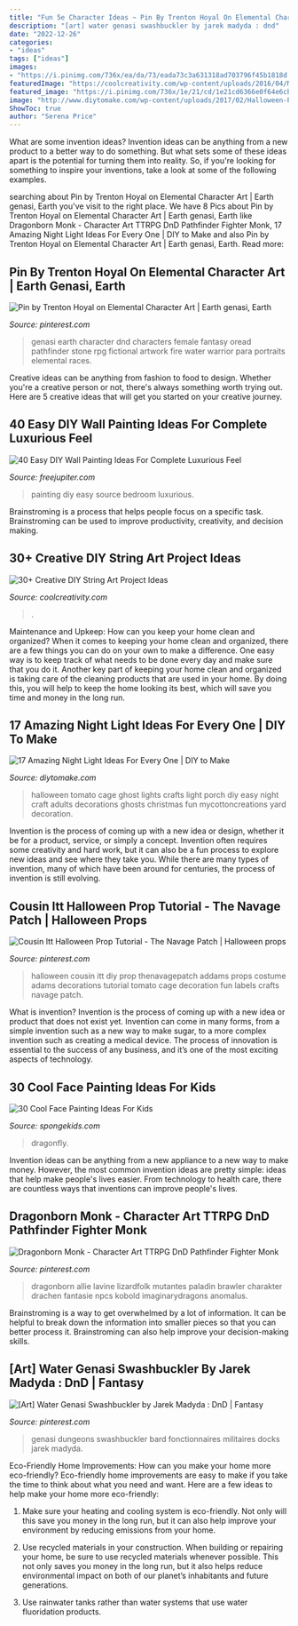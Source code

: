 ```yaml
---
title: "Fun 5e Character Ideas ~ Pin By Trenton Hoyal On Elemental Character Art"
description: "[art] water genasi swashbuckler by jarek madyda : dnd"
date: "2022-12-26"
categories:
- "ideas"
tags: ["ideas"]
images:
- "https://i.pinimg.com/736x/ea/da/73/eada73c3a631318ad703796f45b1818d.jpg"
featuredImage: "https://coolcreativity.com/wp-content/uploads/2016/04/Modern-String-Art-Wooden-Tablet-1.jpg"
featured_image: "https://i.pinimg.com/736x/1e/21/cd/1e21cd6366e0f64e6cb7d2afa07f02ff--character-art.jpg"
image: "http://www.diytomake.com/wp-content/uploads/2017/02/Halloween-Porch-Night-Light.jpg"
ShowToc: true
author: "Serena Price"
---
```



What are some invention ideas?
Invention ideas can be anything from a new product to a better way to do something. But what sets some of these ideas apart is the potential for turning them into reality. So, if you're looking for something to inspire your inventions, take a look at some of the following examples.

	

		
searching about Pin by Trenton Hoyal on Elemental Character Art | Earth genasi, Earth you've visit to the right place. We have 8 Pics about Pin by Trenton Hoyal on Elemental Character Art | Earth genasi, Earth like Dragonborn Monk - Character Art TTRPG DnD Pathfinder Fighter Monk, 17 Amazing Night Light Ideas For Every One | DIY to Make and also Pin by Trenton Hoyal on Elemental Character Art | Earth genasi, Earth. Read more:
		
    
## Pin By Trenton Hoyal On Elemental Character Art | Earth Genasi, Earth

<img loading=lazy src="https://i.pinimg.com/736x/1e/21/cd/1e21cd6366e0f64e6cb7d2afa07f02ff--character-art.jpg" onerror="this.onerror=null;this.src='https://tse1.mm.bing.net/th?id=OIP.MiidIyLo8eVCUTto6p-xrQHaMw&amp;pid=15.1';" alt="Pin by Trenton Hoyal on Elemental Character Art | Earth genasi, Earth">

_Source: pinterest.com_

>genasi earth character dnd characters female fantasy oread pathfinder stone rpg fictional artwork fire water warrior para portraits elemental races. 

	

Creative ideas can be anything from fashion to food to design. Whether you're a creative person or not, there's always something worth trying out. Here are 5 creative ideas that will get you started on your creative journey.

    
## 40 Easy DIY Wall Painting Ideas For Complete Luxurious Feel

<img loading=lazy src="http://www.freejupiter.com/wp-content/uploads/2017/09/Easy-DIY-Wall-Painting-Ideas25.jpg" onerror="this.onerror=null;this.src='https://tse3.mm.bing.net/th?id=OIP.ShbBLhMPWl4Du_kSC19-DwHaLH&amp;pid=15.1';" alt="40 Easy DIY Wall Painting Ideas For Complete Luxurious Feel">

_Source: freejupiter.com_

>painting diy easy source bedroom luxurious. 

	

Brainstroming is a process that helps people focus on a specific task. Brainstroming can be used to improve productivity, creativity, and decision making.

    
## 30+ Creative DIY String Art Project Ideas

<img loading=lazy src="https://coolcreativity.com/wp-content/uploads/2016/04/Modern-String-Art-Wooden-Tablet-1.jpg" onerror="this.onerror=null;this.src='https://tse2.mm.bing.net/th?id=OIP.Oe7WUj_P_6eTlY5aJThqgAHaKQ&amp;pid=15.1';" alt="30+ Creative DIY String Art Project Ideas">

_Source: coolcreativity.com_

>. 

	

Maintenance and Upkeep: How can you keep your home clean and organized?
When it comes to keeping your home clean and organized, there are a few things you can do on your own to make a difference. One easy way is to keep track of what needs to be done every day and make sure that you do it. Another key part of keeping your home clean and organized is taking care of the cleaning products that are used in your home. By doing this, you will help to keep the home looking its best, which will save you time and money in the long run.

    
## 17 Amazing Night Light Ideas For Every One | DIY To Make

<img loading=lazy src="http://www.diytomake.com/wp-content/uploads/2017/02/Halloween-Porch-Night-Light.jpg" onerror="this.onerror=null;this.src='https://tse3.mm.bing.net/th?id=OIP.2sy-yPawYIJH0Z3yZW3NfgHaJ4&amp;pid=15.1';" alt="17 Amazing Night Light Ideas For Every One | DIY to Make">

_Source: diytomake.com_

>halloween tomato cage ghost lights crafts light porch diy easy night craft adults decorations ghosts christmas fun mycottoncreations yard decoration. 

	

Invention is the process of coming up with a new idea or design, whether it be for a product, service, or simply a concept. Invention often requires some creativity and hard work, but it can also be a fun process to explore new ideas and see where they take you. While there are many types of invention, many of which have been around for centuries, the process of invention is still evolving.

    
## Cousin Itt Halloween Prop Tutorial - The Navage Patch | Halloween Props

<img loading=lazy src="https://i.pinimg.com/736x/47/69/6d/47696d16c5b0c364354085410e930f49.jpg" onerror="this.onerror=null;this.src='https://tse3.mm.bing.net/th?id=OIP.POoK7WqBpjPDts4koKe4XQHaNp&amp;pid=15.1';" alt="Cousin Itt Halloween Prop Tutorial - The Navage Patch | Halloween props">

_Source: pinterest.com_

>halloween cousin itt diy prop thenavagepatch addams props costume adams decorations tutorial tomato cage decoration fun labels crafts navage patch. 

	

What is invention?
Invention is the process of coming up with a new idea or product that does not exist yet. Invention can come in many forms, from a simple invention such as a new way to make sugar, to a more complex invention such as creating a medical device. The process of innovation is essential to the success of any business, and it’s one of the most exciting aspects of technology.

    
## 30 Cool Face Painting Ideas For Kids

<img loading=lazy src="https://spongekids.com/wp-content/uploads/2014/10/face-painting-ideas-for-kids/14-rainbow.jpg" onerror="this.onerror=null;this.src='https://tse2.mm.bing.net/th?id=OIP._GRNP7WgbKfD7L3a06eFYAHaLI&amp;pid=15.1';" alt="30 Cool Face Painting Ideas For Kids">

_Source: spongekids.com_

>dragonfly. 

	

Invention ideas can be anything from a new appliance to a new way to make money. However, the most common invention ideas are pretty simple: ideas that help make people's lives easier. From technology to health care, there are countless ways that inventions can improve people's lives.

    
## Dragonborn Monk - Character Art TTRPG DnD Pathfinder Fighter Monk

<img loading=lazy src="https://i.pinimg.com/736x/47/91/98/479198b2239c77239e78ea58e2e1604a.jpg" onerror="this.onerror=null;this.src='https://tse3.mm.bing.net/th?id=OIP.Fnkkywrz9GndzHqnXZy-rAHaJ4&amp;pid=15.1';" alt="Dragonborn Monk - Character Art TTRPG DnD Pathfinder Fighter Monk">

_Source: pinterest.com_

>dragonborn allie lavine lizardfolk mutantes paladin brawler charakter drachen fantasie npcs kobold imaginarydragons anomalus. 

	

Brainstroming is a way to get overwhelmed by a lot of information. It can be helpful to break down the information into smaller pieces so that you can better process it. Brainstroming can also help improve your decision-making skills.

    
## [Art] Water Genasi Swashbuckler By Jarek Madyda : DnD | Fantasy

<img loading=lazy src="https://i.pinimg.com/736x/ea/da/73/eada73c3a631318ad703796f45b1818d.jpg" onerror="this.onerror=null;this.src='https://tse3.mm.bing.net/th?id=OIP.fq0GXQsTKI_OdtboBkgeOQHaL0&amp;pid=15.1';" alt="[Art] Water Genasi Swashbuckler by Jarek Madyda : DnD | Fantasy">

_Source: pinterest.com_

>genasi dungeons swashbuckler bard fonctionnaires militaires docks jarek madyda. 

	

Eco-Friendly Home Improvements: How can you make your home more eco-friendly?
Eco-friendly home improvements are easy to make if you take the time to think about what you need and want. Here are a few ideas to help make your home more eco-friendly:
1. Make sure your heating and cooling system is eco-friendly. Not only will this save you money in the long run, but it can also help improve your environment by reducing emissions from your home.

2. Use recycled materials in your construction. When building or repairing your home, be sure to use recycled materials whenever possible. This not only saves you money in the long run, but it also helps reduce environmental impact on both of our planet’s inhabitants and future generations.

3. Use rainwater tanks rather than water systems that use water fluoridation products.


